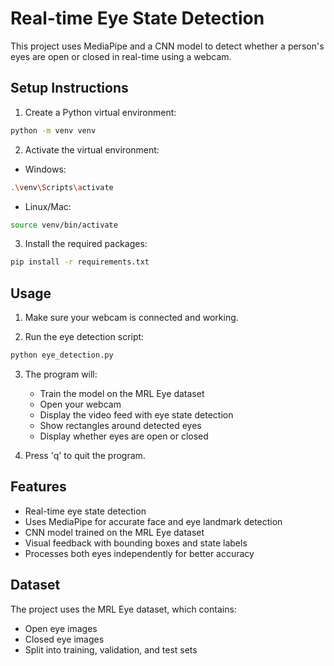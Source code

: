 # Real-time Eye State Detection

This project uses MediaPipe and a CNN model to detect whether a person's eyes are open or closed in real-time using a webcam.

## Setup Instructions

1. Create a Python virtual environment:
```bash
python -m venv venv
```

2. Activate the virtual environment:
- Windows:
```bash
.\venv\Scripts\activate
```
- Linux/Mac:
```bash
source venv/bin/activate
```

3. Install the required packages:
```bash
pip install -r requirements.txt
```

## Usage

1. Make sure your webcam is connected and working.

2. Run the eye detection script:
```bash
python eye_detection.py
```

3. The program will:
   - Train the model on the MRL Eye dataset
   - Open your webcam
   - Display the video feed with eye state detection
   - Show rectangles around detected eyes
   - Display whether eyes are open or closed

4. Press 'q' to quit the program.

## Features

- Real-time eye state detection
- Uses MediaPipe for accurate face and eye landmark detection
- CNN model trained on the MRL Eye dataset
- Visual feedback with bounding boxes and state labels
- Processes both eyes independently for better accuracy

## Dataset

The project uses the MRL Eye dataset, which contains:
- Open eye images
- Closed eye images
- Split into training, validation, and test sets 